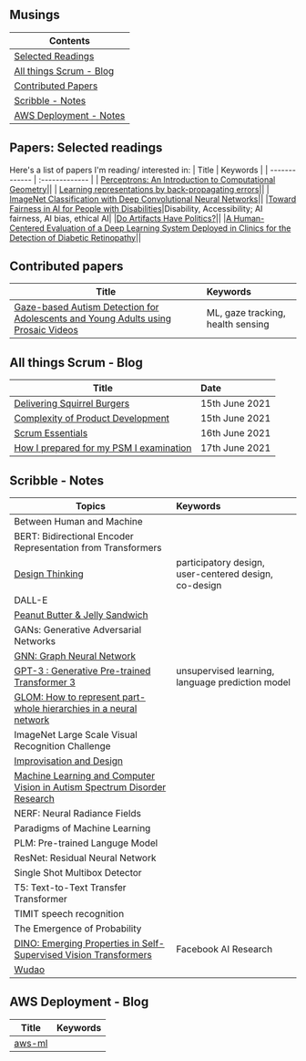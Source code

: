 ## Musings 

| Contents       | 
| ------------- |  
| [Selected Readings](https://github.com/blessinvarkey/musings#papers-selected-readings) |  
| [All things Scrum - Blog](https://github.com/blessinvarkey/musings#scrum-blog)|
| [Contributed Papers](https://github.com/blessinvarkey/musings#contributed-papers)|
| [Scribble - Notes](https://github.com/blessinvarkey/musings#scribble)|
|[AWS Deployment - Notes](https://github.com/blessinvarkey/musings#aws-deployment---notes)|

## Papers: Selected readings
Here's a list of papers I'm reading/ interested in:
| Title        | Keywords |
| ------------- | :------------- | 
| [Perceptrons: An Introduction to Computational Geometry](https://mitpress.mit.edu/books/perceptrons)||
| [Learning representations by back-propagating errors](https://www.nature.com/articles/323533a0)||
| [ImageNet Classification with Deep Convolutional Neural Networks](https://papers.nips.cc/paper/2012/file/c399862d3b9d6b76c8436e924a68c45b-Paper.pdf)||
|[Toward Fairness in AI for People with Disabilities](https://arxiv.org/abs/1907.02227)|Disability, Accessibility; AI fairness, AI bias, ethical AI|
|[Do Artifacts Have Politics?](https://nissenbaum.tech.cornell.edu/papers/Winner.pdf)||
|[A Human-Centered Evaluation of a Deep Learning System Deployed in Clinics for the Detection of Diabetic Retinopathy](https://dl.acm.org/doi/abs/10.1145/3313831.3376718)||



## Contributed papers
| Title        | Keywords |
| ------------- | :------------- | 
|[Gaze-based Autism Detection for Adolescents and Young Adults using Prosaic Videos](https://arxiv.org/pdf/2005.12951.pdf)|ML, gaze tracking, health sensing|


## All things Scrum - Blog
| Title        | Date |
| ------------- | :------------- | 
| [Delivering Squirrel Burgers](https://github.com/blessinvarkey/musings/blob/main/posts/Scrum/15-06-2021-scrum-1-squirrel-burgers.md) | 15th June 2021 | 
| [Complexity of Product Development](https://github.com/blessinvarkey/musings/blob/main/posts/Scrum/15-06-2021-complexity-of-product-development.md) | 15th June 2021 | 
| [Scrum Essentials](https://github.com/blessinvarkey/musings/blob/main/posts/Scrum/16-06-2021-scrum-essentials.md) | 16th June 2021 | 
| [How I prepared for my PSM I examination](https://github.com/blessinvarkey/musings/blob/main/posts/Scrum/17-06-2021-psm-1-certification.md)| 17th June 2021|


## Scribble - Notes
| Topics        | Keywords |
| ------------- | :------------- | 
| Between Human and Machine||
| BERT: Bidirectional Encoder Representation from Transformers ||
| [Design Thinking](https://github.com/blessinvarkey/blog/blob/main/posts/design-thinking.md)|participatory design, user-centered design, co-design |
| DALL-E | |
|[Peanut Butter & Jelly Sandwich](http://static.zerorobotics.mit.edu/docs/team-activities/ProgrammingPeanutButterAndJelly.pdf)| |
| GANs: Generative Adversarial Networks ||
| [GNN: Graph Neural Network](https://dataflowr.github.io/website/modules/graph1/) | |
| [GPT-3 : Generative Pre-trained Transformer 3](posts/GPT-3.md) | unsupervised learning, language prediction model |
| [GLOM: How to represent part-whole hierarchies in a neural network](https://arxiv.org/pdf/2102.12627.pdf)||
| ImageNet Large Scale Visual Recognition Challenge ||
| [Improvisation and Design](https://www.researchgate.net/publication/221516785_Improvisation_principles_and_techniques_for_design) ||
| [Machine Learning and Computer Vision in Autism Spectrum Disorder Research](https://github.com/blessinvarkey/blog/blob/main/posts/ml-asd.md) ||
| NERF: Neural Radiance Fields | |
| Paradigms of Machine Learning |  |
| PLM: Pre-trained Languge Model | | 
| ResNet: Residual Neural Network | | 
| Single Shot Multibox Detector | |
| T5: Text-to-Text Transfer Transformer ||
| TIMIT speech recognition ||
| The Emergence of Probability ||
| [DINO: Emerging Properties in Self-Supervised Vision Transformers](https://ai.facebook.com/blog/dino-paws-computer-vision-with-self-supervised-transformers-and-10x-more-efficient-training) |Facebook AI Research|
|[Wudao](https://en.pingwest.com/a/8693)||



## AWS Deployment - Blog
| Title        | Keywords |
| ------------- | :------------- | 
| [aws-ml](posts/aws/aws.md) ||
